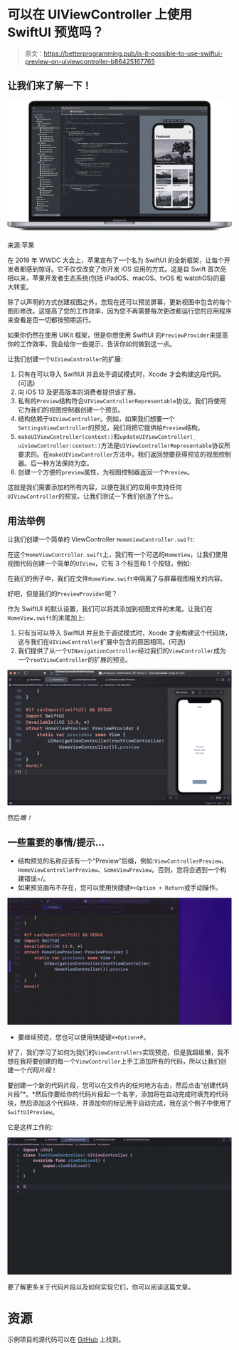 # 可以在 UIViewController 上使用 SwiftUI 预览吗？

> 原文：<https://betterprogramming.pub/is-it-possible-to-use-swiftui-preview-on-uiviewcontroller-b86425167765>

## 让我们来了解一下！

![](img/c72db03a67cdb9b145b0d87da9125c70.png)

来源:苹果

在 2019 年 WWDC 大会上，苹果宣布了一个名为 SwiftUI 的全新框架，让每个开发者都感到惊讶。它不仅仅改变了你开发 iOS 应用的方式。这是自 Swift 首次亮相以来，苹果开发者生态系统(包括 iPadOS、macOS、tvOS 和 watchOS)的最大转变。

除了以声明的方式创建视图之外，您现在还可以预览屏幕，更新视图中包含的每个图形修改。这提高了您的工作效率，因为您不再需要每次更改都运行您的应用程序来查看是否一切都按预期运行。

如果你仍然在使用 UIKit 框架，但是你想使用 SwiftUI 的`PreviewProvider`来提高你的工作效率，我会给你一些提示，告诉你如何做到这一点。

让我们创建一个`UIViewController`的扩展:

1.  只有在可以导入 SwiftUI 并且处于调试模式时，Xcode 才会构建这段代码。(可选)
2.  向 iOS 13 及更高版本的消费者提供该扩展。
3.  私有的`Preview`结构符合`UIViewControllerRepresentable`协议。我们将使用它为我们的视图控制器创建一个预览。
4.  结构依赖于`UIViewController`。例如，如果我们想要一个`SettingsViewController`的预览，我们将把它提供给`Preview`结构。
5.  `makeUIViewController(context:)`和`updateUIViewController(_ uiviewController:context:)`方法是`UIViewControllerRepresentable`协议所要求的。在`makeUIViewController`方法中，我们返回想要获得预览的视图控制器。后一种方法保持为空。
6.  创建一个方便的`preview`属性，为视图控制器返回一个`Preview`。

这就是我们需要添加的所有内容，以便在我们的应用中支持任何`UIViewController`的预览。让我们测试一下我们创造了什么。

## **用法举例**

让我们创建一个简单的 ViewController `HomeViewController.swift`:

在这个`HomeViewController.swift`上，我们有一个可选的`HomeView`，让我们使用视图代码创建一个简单的`UIView`，它有 3 个标签和 1 个按钮，例如:

在我们的例子中，我们在文件`HomeView.swift`中隔离了与屏幕视图相关的内容。

好吧，但是我们的`PreviewProvider`呢？

作为 SwiftUI 的默认设置，我们可以将其添加到视图文件的末尾。让我们在`HomeView.swift`的末尾加上:

1.  只有当可以导入 SwiftUI 并且处于调试模式时，Xcode 才会构建这个代码块，这与我们在`UIViewController`扩展中包含的原因相同。(可选)
2.  我们提供了从一个`UINavigationController`经过我们的`ViewController`成为一个`rootViewController`的扩展的预览。

![](img/2e773dc9d2ca8f819ff88972bf980362.png)

然后*瞧！*

## 一些重要的事情/提示…

*   结构预览的名称应该有一个“Preview”后缀，例如:`ViewControllerPreview`、`HomeViewControllerPreview`、`SomeViewPreview`。否则，您将会遇到一个构建错误=/。
*   如果预览画布不存在，您可以使用快捷键`⌘+Option + Return`或手动操作。

![](img/8d1c36d8f1bb8160727acd30e5e305a1.png)

*   要继续预览，您也可以使用快捷键`⌘+Option+P`。

好了，我们学习了如何为我们的`ViewControllers`实现预览，但是我超级懒，我不想在我将要创建的每一个`ViewController`上手工添加所有的代码，所以让我们创建一个*代码片段*！

要创建一个新的代码片段，您可以在文件内的任何地方右击，然后点击“创建代码片段”*。*然后你要给你的代码片段起一个名字，添加将在自动完成时填充的代码块，然后添加这个代码块，并添加你的标记用于自动完成，我在这个例子中使用了`SwiftUIPreview`。

它是这样工作的:

![](img/0aa811ab519e902066c5416c0c398f7c.png)

要了解更多关于代码片段以及如何实现它们，你可以阅读这篇文章。

# 资源

示例项目的源代码可以在 [GitHub](https://github.com/kleytonandroid/SwiftUIPreviewOnUiKit) 上找到。